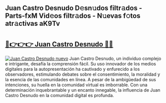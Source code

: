 ## Juan Castro Desnudo D𝚎sn𝚞dos filtr𝚊dos - Parts-fxM Vid𝚎os filtr𝚊dos - N𝚞evas f𝚘tos atr𝚊ctivas aK9Tv

# <h2><a href="http://mbci2q.tromn.icu/?c=Juan+Castro+Desnudo">🔗👉👉👉 Juan Castro Desnudo 🔗🔗</a></h2>

[![Juan Castro Desnudo nuevo](https://i.imgur.com/pEAQMta.gif)](http://mbci2q.tromn.icu/?c=Juan+Castro+Desnudo)
Juan Castro Desnudo, un individuo complejo e intrigante, desafía la comprensión fácil. Su uso innovador de los medios digitales para la autopresentación ha cautivado y enfurecido a los observadores, estimulando debates sobre el consentimiento, la moralidad y la esencia de las comunidades en línea. A pesar de la ambigüedad de sus intenciones, su huella en la comunidad virtual es imborrable. Con una determinación inquebrantable y un encanto innegable, la influencia de Juan Castro Desnudo en la comunidad digital es profunda.
